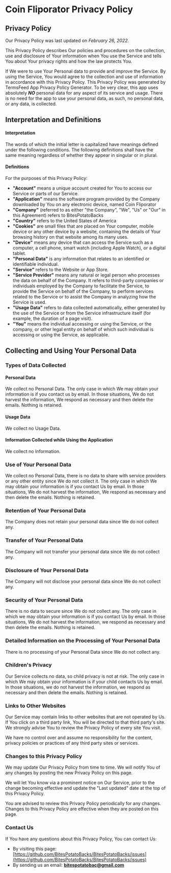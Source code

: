 # Coin Fliporator Privacy Policy
## Privacy Policy 
Our Privacy Policy was last updated on _February 26, 2022._

This Privacy Policy describes Our policies and procedures on the collection, use and disclosure of Your information when You use the Service and tells You about Your privacy rights and how the law protects You. 

If We were to use Your Personal data to provide and improve the Service. By using the Service, You would agree to the collection and use of information in accordance with this Privacy Policy. This Privacy Policy was generated by TermsFeed App Privacy Policy Generator. To be very clear, this app uses absolutely _**NO**_ personal data for any aspect of its service and usage. There is no need for the app to use your personal data, as such, no personal data, or any data, is collected.

## Interpretation and Definitions 
#### Interpretation 
The words of which the initial letter is capitalized have meanings defined under the following conditions. The following definitions shall have the same meaning regardless of whether they appear in singular or in plural. 
#### Definitions 
For the purposes of this Privacy Policy: 
- **"Account"** means a unique account created for You to access our Service or parts of our Service. 
- **"Application"** means the software program provided by the Company downloaded by You on any electronic device, named Coin Fliporator
- **"Company"** (referred to as either "the Company", "We", "Us" or "Our" in this Agreement) refers to BitesPotatoBacks
- **"Country"** refers to the United States of America 
- **"Cookies"** are small files that are placed on Your computer, mobile device or any other device by a website, containing the details of Your browsing history on that website among its many uses. 
- **"Device"** means any device that can access the Service such as a computer, a cell phone, smart watch (including Apple Watch), or a digital tablet. 
- **"Personal Data"** is any information that relates to an identified or identifiable individual.
- **"Service"** refers to the Website or App Store.
- **"Service Provider"** means any natural or legal person who processes the data on behalf of the Company. It refers to third-party companies or individuals employed by the Company to facilitate the Service, to provide the Service on behalf of the Company, to perform services related to the Service or to assist the Company in analyzing how the Service is used. 
- **"Usage Data"** refers to data collected automatically, either generated by the use of the Service or from the Service infrastructure itself (for example, the duration of a page visit). 
- **"You"** means the individual accessing or using the Service, or the company, or other legal entity on behalf of which such individual is accessing or using the Service, as applicable. 
## Collecting and Using Your Personal Data 
### Types of Data Collected 
#### Personal Data 
We collect no Personal Data. The only case in which We may obtain your information is if you contact us by email. In those situations, We do not harvest the information, We respond as necessary and then delete the emails. Nothing is retained.
#### Usage Data 
We collect no Usage Data.
#### Information Collected while Using the Application 
We collect no Information.

### Use of Your Personal Data 
We collect no Personal Data, there is no data to share with service providers or any other entity since We do not collect it. The only case in which We may obtain your information is if you contact Us by email. In those situations, We do not harvest the information, We respond as necessary and then delete the emails. Nothing is retained.

### Retention of Your Personal Data 
The Company does not retain your personal data since We do not collect any.
### Transfer of Your Personal Data 
The Company will not transfer your personal data since We do not collect any.
### Disclosure of Your Personal Data 
The Company will not disclose your personal data since We do not collect any.
### Security of Your Personal Data 
There is no data to secure since We do not collect any. The only case in which we may obtain your information is if you contact Us by email. In those situations, We do not harvest the information, we respond as necessary and then delete the emails. Nothing is retained.
### Detailed Information on the Processing of Your Personal Data 
There is no processing of your Personal Data since We do not collect any.
### Children's Privacy 
Our Service collects no data, so child privacy is not at risk. The only case in which We may obtain your information is if your child contacts Us by email. In those situations, we do not harvest the information, we respond as necessary and then delete the emails. Nothing is retained.
### Links to Other Websites 
Our Service may contain links to other websites that are not operated by Us. If You click on a third party link, You will be directed to that third party's site. We strongly advise You to review the Privacy Policy of every site You visit. 

We have no control over and assume no responsibility for the content, privacy policies or practices of any third party sites or services. 
### Changes to this Privacy Policy 
We may update Our Privacy Policy from time to time. We will notify You of any changes by posting the new Privacy Policy on this page. 

We will let You know via a prominent notice on Our Service, prior to the change becoming effective and update the "Last updated" date at the top of this Privacy Policy. 

You are advised to review this Privacy Policy periodically for any changes. Changes to this Privacy Policy are effective when they are posted on this page. 
### Contact Us 
If You have any questions about this Privacy Policy, You can contact Us: 
- By visiting this page: [https://github.com/BitesPotatoBacks/BitesPotatoBacks/issues](https://github.com/BitesPotatoBacks/BitesPotatoBacks/issues)
- By sending us an email: **bitespotatobac@gmail.com**
